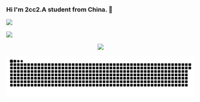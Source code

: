 ### Hi I'm 2cc2.A student from China. 👋

<!--
**2cc2/2cc2** is a ✨ _special_ ✨ repository because its `README.md` (this file) appears on your GitHub profile.

Here are some ideas to get you started:

- 🔭 I’m currently working on ...
- 🌱 I’m currently learning ...
- 👯 I’m looking to collaborate on ...
- 🤔 I’m looking for help with ...
- 💬 Ask me about ...
- 📫 How to reach me: ...
- 😄 Pronouns: ...
- ⚡ Fun fact: ...
-->
![](https://visitor-badge.glitch.me/badge?page_id=2cc2.readme)

![](http://antzuhl.cn:4000/get/@2cc2)
<div align="center"> <img height="137px" src="https://github-readme-stats.vercel.app/api?username=2cc2&hide_title=true&hide_border=true&show_icons=trueline_height=21&text_color=000&icon_color=000&bg_color=0,ea6161,ffc64d,fffc4d,52fa5a&theme=graywhite" /> </div>

![](https://raw.githubusercontent.com/2cc2/2cc2/main/assets/github-contribution-grid-snake.svg)

